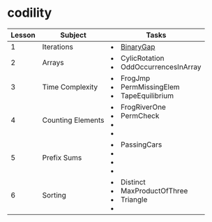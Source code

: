 codility
===

 Lesson | Subject | Tasks
--- | --- | ---
1 | Iterations | <li> [BinaryGap](/easy/BinaryGap.java) 
2 | Arrays | <li> CylicRotation <li> OddOccurrencesInArray
3 | Time Complexity | <li> FrogJmp <li> PermMissingElem <li> TapeEquilibrium
4 | Counting Elements | <li> FrogRiverOne <li> PermCheck <li> <li>
5 | Prefix Sums | <li> PassingCars <li> <li> <li>
6 | Sorting | <li> Distinct <li> MaxProductOfThree <li> Triangle <li>

